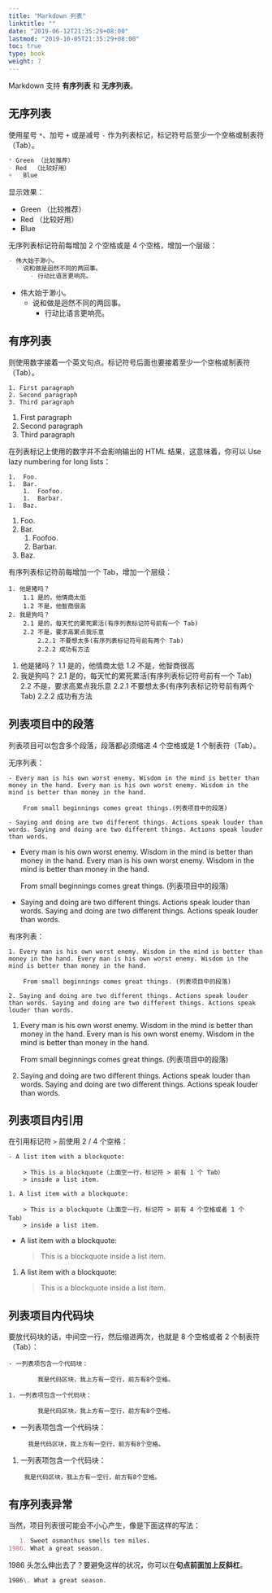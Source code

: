 ```yaml
---
title: "Markdown 列表"
linktitle: ""
date: "2019-06-12T21:35:29+08:00"
lastmod: "2019-10-05T21:35:29+08:00"
toc: true
type: book
weight: 7
---
```


Markdown 支持 **有序列表** 和 **无序列表**。<br>

## 无序列表

使用星号 `*`、加号 `+` 或是减号 `-` 作为列表标记，标记符号后至少一个空格或制表符（Tab）。

```markdown
* Green （比较推荐）
- Red  （比较好用）
+   Blue
```

显示效果：

- Green （比较推荐）
- Red  （比较好用）
-   Blue

无序列表标记符前每增加 2 个空格或是 4 个空格，增加一个层级：

```markdown
- 伟大始于渺小。
  - 说和做是迥然不同的两回事。
      - 行动比语言更响亮。
```

- 伟大始于渺小。
  - 说和做是迥然不同的两回事。
      - 行动比语言更响亮。


## 有序列表

则使用数字接着一个英文句点。标记符号后面也要接着至少一个空格或制表符（Tab）。
```
1. First paragraph
2. Second paragraph
3. Third paragraph
```

1. First paragraph
2. Second paragraph
3. Third paragraph


在列表标记上使用的数字并不会影响输出的 HTML 结果，这意味着，你可以 Use lazy numbering for long lists：

```
1.  Foo.
1.  Bar.
    1.  Foofoo.
    1.  Barbar.
1.  Baz.
```

1.  Foo.
1.  Bar.
    1.  Foofoo.
    1.  Barbar.
1.  Baz.




有序列表标记符前每增加一个 Tab，增加一个层级：

```
1. 他是猪吗？
	1.1 是的，他情商太低
	1.2 不是，他智商很高
2. 我是狗吗？
	2.1 是的，每天忙的累死累活(有序列表标记符号前有一个 Tab)
	2.2 不是，要求高累点我乐意
		2.2.1 不要想太多(有序列表标记符号前有两个 Tab)
		2.2.2 成功有方法
```

1. 他是猪吗？
    1.1 是的，他情商太低
    1.2 不是，他智商很高
2. 我是狗吗？
	2.1 是的，每天忙的累死累活(有序列表标记符号前有一个 Tab)
	2.2 不是，要求高累点我乐意
		2.2.1 不要想太多(有序列表标记符号前有两个 Tab)
		2.2.2 成功有方法



## 列表项目中的段落

列表项目可以包含多个段落，段落都必须缩进 4 个空格或是 1 个制表符（Tab）。

无序列表：

```
- Every man is his own worst enemy. Wisdom in the mind is better than money in the hand. Every man is his own worst enemy. Wisdom in the mind is better than money in the hand.
    
    From small beginnings comes great things.(列表项目中的段落)

- Saying and doing are two different things. Actions speak louder than words. Saying and doing are two different things. Actions speak louder than words. 
```

- Every man is his own worst enemy. Wisdom in the mind is better than money in the hand. Every man is his own worst enemy. Wisdom in the mind is better than money in the hand.
  
    From small beginnings comes great things. (列表项目中的段落)

- Saying and doing are two different things. Actions speak louder than words. Saying and doing are two different things. Actions speak louder than words.


有序列表：

```
1. Every man is his own worst enemy. Wisdom in the mind is better than money in the hand. Every man is his own worst enemy. Wisdom in the mind is better than money in the hand.
	
	From small beginnings comes great things. (列表项目中的段落)

2. Saying and doing are two different things. Actions speak louder than words. Saying and doing are two different things. Actions speak louder than words. 
```

1. Every man is his own worst enemy. Wisdom in the mind is better than money in the hand. Every man is his own worst enemy. Wisdom in the mind is better than money in the hand.
	
	From small beginnings comes great things. (列表项目中的段落)

2. Saying and doing are two different things. Actions speak louder than words. Saying and doing are two different things. Actions speak louder than words. 


## 列表项目内引用

在引用标记符 `>` 前使用 2 / 4 个空格：

```
- A list item with a blockquote:

	> This is a blockquote（上面空一行，标记符 > 前有 1 个 Tab）
	> inside a list item.

1. A list item with a blockquote:

	> This is a blockquote（上面空一行，标记符 > 前有 4 个空格或者 1 个 Tab）
	> inside a list item.
```

- A list item with a blockquote:

	> This is a blockquote
	> inside a list item.

1. A list item with a blockquote:

	> This is a blockquote
	> inside a list item.



## 列表项目内代码块

要放代码块的话，中间空一行，然后缩进两次，也就是 8 个空格或者 2 个制表符（Tab）：

```
- 一列表项包含一个代码块：

        我是代码区块，我上方有一空行，前方有8个空格。
        
1. 一列表项包含一个代码块：

        我是代码区块，我上方有一空行，前方有8个空格。
```

- 一列表项包含一个代码块：

        我是代码区块，我上方有一空行，前方有8个空格。
    
1. 一列表项包含一个代码块：

        我是代码区块，我上方有一空行，前方有8个空格。


## 有序列表异常

当然，项目列表很可能会不小心产生，像是下面这样的写法：

```markdown
   1. Sweet osmanthus smells ten miles.
1986. What a great season.
```

1986 头怎么伸出去了？要避免这样的状况，你可以在**句点前面加上反斜杠**。

```markdown
1986\. What a great season.
```
